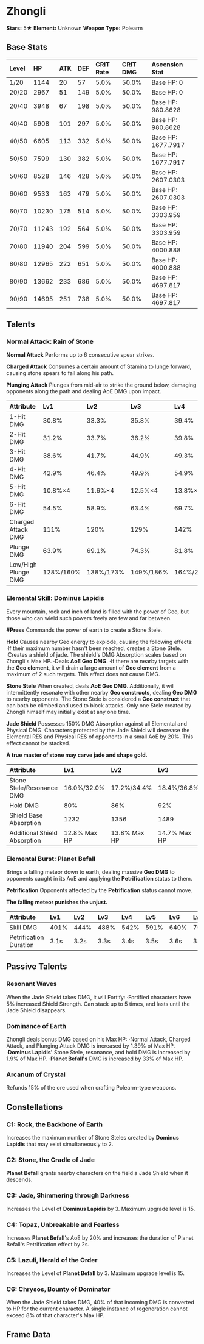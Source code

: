 # Zhongli

**Stars:** 5★
**Element:** Unknown
**Weapon Type:** Polearm

## Base Stats

| Level | HP | ATK | DEF | CRIT Rate | CRIT DMG | Ascension Stat |
| :--- | :--- | :--- | :--- | :--- | :--- | :--- |
| 1/20 | 1144 | 20 | 57 | 5.0% | 50.0% | Base HP: 0 |
| 20/20 | 2967 | 51 | 149 | 5.0% | 50.0% | Base HP: 0 |
| 20/40 | 3948 | 67 | 198 | 5.0% | 50.0% | Base HP: 980.8628 |
| 40/40 | 5908 | 101 | 297 | 5.0% | 50.0% | Base HP: 980.8628 |
| 40/50 | 6605 | 113 | 332 | 5.0% | 50.0% | Base HP: 1677.7917 |
| 50/50 | 7599 | 130 | 382 | 5.0% | 50.0% | Base HP: 1677.7917 |
| 50/60 | 8528 | 146 | 428 | 5.0% | 50.0% | Base HP: 2607.0303 |
| 60/60 | 9533 | 163 | 479 | 5.0% | 50.0% | Base HP: 2607.0303 |
| 60/70 | 10230 | 175 | 514 | 5.0% | 50.0% | Base HP: 3303.959 |
| 70/70 | 11243 | 192 | 564 | 5.0% | 50.0% | Base HP: 3303.959 |
| 70/80 | 11940 | 204 | 599 | 5.0% | 50.0% | Base HP: 4000.888 |
| 80/80 | 12965 | 222 | 651 | 5.0% | 50.0% | Base HP: 4000.888 |
| 80/90 | 13662 | 233 | 686 | 5.0% | 50.0% | Base HP: 4697.817 |
| 90/90 | 14695 | 251 | 738 | 5.0% | 50.0% | Base HP: 4697.817 |

## Talents

### Normal Attack: Rain of Stone

**Normal Attack**
Performs up to 6 consecutive spear strikes.

**Charged Attack**
Consumes a certain amount of Stamina to lunge forward, causing stone spears to fall along his path.

**Plunging Attack**
Plunges from mid-air to strike the ground below, damaging opponents along the path and dealing AoE DMG upon impact.

| Attribute | Lv1 | Lv2 | Lv3 | Lv4 | Lv5 | Lv6 | Lv7 | Lv8 | Lv9 | Lv10 | Lv11 | Lv12 | Lv13 | Lv14 | Lv15 |
| :--- | :--- | :--- | :--- | :--- | :--- | :--- | :--- | :--- | :--- | :--- | :--- | :--- | :--- | :--- | :--- |
| 1-Hit DMG | 30.8% | 33.3% | 35.8% | 39.4% | 41.9% | 44.7% | 48.7% | 52.6% | 56.5% | 60.8% | 65.7% |
| 2-Hit DMG | 31.2% | 33.7% | 36.2% | 39.8% | 42.4% | 45.3% | 49.3% | 53.2% | 57.2% | 61.6% | 66.6% |
| 3-Hit DMG | 38.6% | 41.7% | 44.9% | 49.3% | 52.5% | 56.1% | 61.0% | 65.9% | 70.9% | 76.3% | 82.4% |
| 4-Hit DMG | 42.9% | 46.4% | 49.9% | 54.9% | 58.4% | 62.4% | 67.9% | 73.4% | 78.9% | 84.9% | 91.7% |
| 5-Hit DMG | 10.8%×4 | 11.6%×4 | 12.5%×4 | 13.8%×4 | 14.6%×4 | 15.6%×4 | 17.0%×4 | 18.4%×4 | 19.8%×4 | 21.3%×4 | 23.0%×4 |
| 6-Hit DMG | 54.5% | 58.9% | 63.4% | 69.7% | 74.1% | 79.2% | 86.2% | 93.2% | 100.1% | 107.7% | 116.4% |
| Charged Attack DMG | 111% | 120% | 129% | 142% | 151% | 161% | 176% | 190% | 204% | 219% | 237% |
| Plunge DMG | 63.9% | 69.1% | 74.3% | 81.8% | 87.0% | 92.9% | 101.1% | 109.3% | 117.5% | 126.4% | 135.3% |
| Low/High Plunge DMG | 128%/160% | 138%/173% | 149%/186% | 164%/204% | 174%/217% | 186%/232% | 202%/253% | 219%/273% | 235%/293% | 253%/316% | 271%/338% |

### Elemental Skill: Dominus Lapidis

Every mountain, rock and inch of land is filled with the power of Geo, but those who can wield such powers freely are few and far between.

**#Press**
Commands the power of earth to create a Stone Stele.

**Hold**
Causes nearby Geo energy to explode, causing the following effects:
·If their maximum number hasn't been reached, creates a Stone Stele.
·Creates a shield of jade. The shield's DMG Absorption scales based on Zhongli's Max HP.
·Deals **AoE Geo DMG**.
·If there are nearby targets with the **Geo element**, it will drain a large amount of **Geo element** from a maximum of 2 such targets. This effect does not cause DMG.

**Stone Stele**
When created, deals **AoE Geo DMG**.
Additionally, it will intermittently resonate with other nearby **Geo constructs**, dealing **Geo DMG** to nearby opponents.
The Stone Stele is considered a **Geo construct** that can both be climbed and used to block attacks.
Only one Stele created by Zhongli himself may initially exist at any one time.

**Jade Shield**
Possesses 150% DMG Absorption against all Elemental and Physical DMG.
Characters protected by the Jade Shield will decrease the Elemental RES and Physical RES of opponents in a small AoE by 20%. This effect cannot be stacked.

**A true master of stone may carve jade and shape gold.**

| Attribute | Lv1 | Lv2 | Lv3 | Lv4 | Lv5 | Lv6 | Lv7 | Lv8 | Lv9 | Lv10 | Lv11 | Lv12 | Lv13 | Lv14 | Lv15 |
| :--- | :--- | :--- | :--- | :--- | :--- | :--- | :--- | :--- | :--- | :--- | :--- | :--- | :--- | :--- | :--- |
| Stone Stele/Resonance DMG | 16.0%/32.0% | 17.2%/34.4% | 18.4%/36.8% | 20.0%/40.0% | 21.2%/42.4% | 22.4%/44.8% | 24.0%/48.0% | 25.6%/51.2% | 27.2%/54.4% | 28.8%/57.6% | 30.4%/60.8% | 32.0%/64.0% | 34.0%/68.0% |
| Hold DMG | 80% | 86% | 92% | 100% | 106% | 112% | 120% | 128% | 136% | 144% | 152% | 160% | 170% |
| Shield Base Absorption | 1232 | 1356 | 1489 | 1633 | 1787 | 1951 | 2126 | 2311 | 2506 | 2712 | 2927 | 3153 | 3389 |
| Additional Shield Absorption | 12.8% Max HP | 13.8% Max HP | 14.7% Max HP | 16.0% Max HP | 17.0% Max HP | 17.9% Max HP | 19.2% Max HP | 20.5% Max HP | 21.8% Max HP | 23.0% Max HP | 24.3% Max HP | 25.6% Max HP | 27.2% Max HP |

### Elemental Burst: Planet Befall

Brings a falling meteor down to earth, dealing massive **Geo DMG** to opponents caught in its AoE and applying the **Petrification** status to them.

**Petrification**
Opponents affected by the **Petrification** status cannot move.

**The falling meteor punishes the unjust.**

| Attribute | Lv1 | Lv2 | Lv3 | Lv4 | Lv5 | Lv6 | Lv7 | Lv8 | Lv9 | Lv10 | Lv11 | Lv12 | Lv13 | Lv14 | Lv15 |
| :--- | :--- | :--- | :--- | :--- | :--- | :--- | :--- | :--- | :--- | :--- | :--- | :--- | :--- | :--- | :--- |
| Skill DMG | 401% | 444% | 488% | 542% | 591% | 640% | 705% | 770% | 835% | 900% | 965% | 1030% | 1084% |
| Petrification Duration | 3.1s | 3.2s | 3.3s | 3.4s | 3.5s | 3.6s | 3.7s | 3.8s | 3.9s | 4.0s | 4.0s | 4.0s | 4.0s |

## Passive Talents

### Resonant Waves

When the Jade Shield takes DMG, it will Fortify:
·Fortified characters have 5% increased Shield Strength.
Can stack up to 5 times, and lasts until the Jade Shield disappears.

### Dominance of Earth

Zhongli deals bonus DMG based on his Max HP:
·Normal Attack, Charged Attack, and Plunging Attack DMG is increased by 1.39% of Max HP.
·**Dominus Lapidis'** Stone Stele, resonance, and hold DMG is increased by 1.9% of Max HP.
·**Planet Befall's** DMG is increased by 33% of Max HP.

### Arcanum of Crystal

Refunds 15% of the ore used when crafting Polearm-type weapons.

## Constellations

### C1: Rock, the Backbone of Earth

Increases the maximum number of Stone Steles created by **Dominus Lapidis** that may exist simultaneously to 2.

### C2: Stone, the Cradle of Jade

**Planet Befall** grants nearby characters on the field a Jade Shield when it descends.

### C3: Jade, Shimmering through Darkness

Increases the Level of **Dominus Lapidis** by 3.
Maximum upgrade level is 15.

### C4: Topaz, Unbreakable and Fearless

Increases **Planet Befall**'s AoE by 20% and increases the duration of Planet Befall's Petrification effect by 2s.

### C5: Lazuli, Herald of the Order

Increases the Level of **Planet Befall** by 3.
Maximum upgrade level is 15.

### C6: Chrysos, Bounty of Dominator

When the Jade Shield takes DMG, 40% of that incoming DMG is converted to HP for the current character.
A single instance of regeneration cannot exceed 8% of that character's Max HP.

## Frame Data

